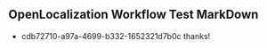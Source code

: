 ## OpenLocalization Workflow Test MarkDown
* cdb72710-a97a-4699-b332-1652321d7b0c thanks!

<!--HONumber=Aug16_HO4-->


